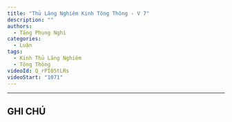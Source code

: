 ```yaml
---
title: "Thủ Lăng Nghiêm Kinh Tông Thông - V 7"
description: ""
authors: 
  - Tăng Phụng Nghi
categories:
  - Luận
tags:
  - Kinh Thủ Lăng Nghiêm
  - Tông Thông
videoId: Q_rPI05tLRs
videoStart: "1071"
---
```



<hr class="blog-rule" />

## GHI CHÚ

[^1]: ⭐️
